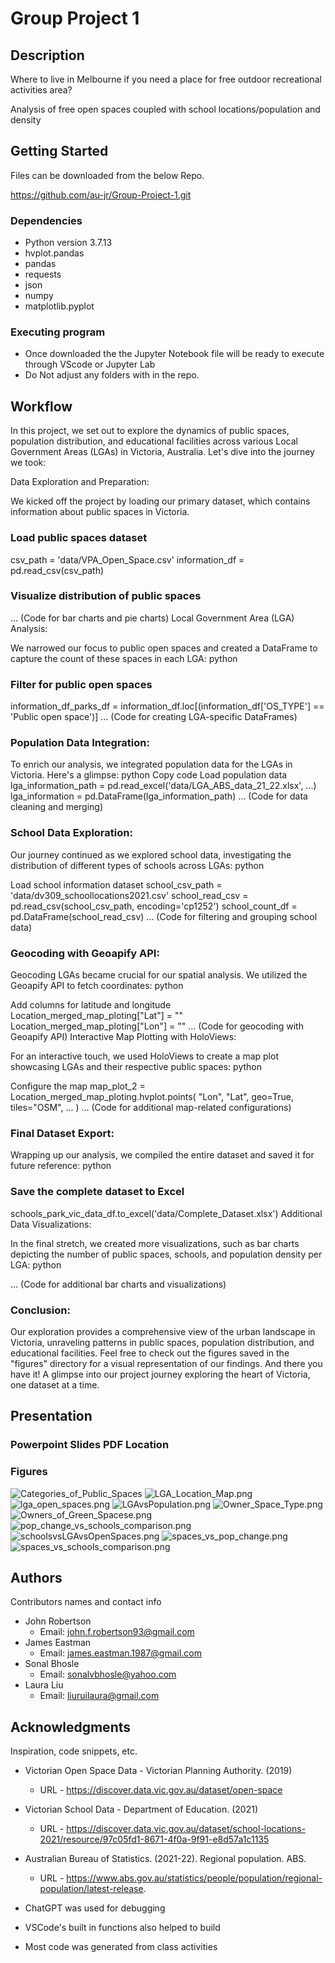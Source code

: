 # Group Project 1

## Description

Where to live in Melbourne if you need a place for free outdoor recreational activities area?

Analysis of free open spaces coupled with school locations/population and density

## Getting Started

Files can be downloaded from the below Repo.

https://github.com/au-jr/Group-Project-1.git

### Dependencies

* Python version 3.7.13
* hvplot.pandas
* pandas
* requests
* json
* numpy
* matplotlib.pyplot

### Executing program

* Once downloaded the the Jupyter Notebook file will be ready to execute through VScode or Jupyter Lab
* Do Not adjust any folders with in the repo.

## Workflow

In this project, we set out to explore the dynamics of public spaces, population distribution, and educational facilities across various Local Government Areas (LGAs) in Victoria, Australia. Let's dive into the journey we took:

Data Exploration and Preparation:

We kicked off the project by loading our primary dataset, which contains information about public spaces in Victoria.

### Load public spaces dataset
csv_path = 'data/VPA_Open_Space.csv'
information_df = pd.read_csv(csv_path)


### Visualize distribution of public spaces
... (Code for bar charts and pie charts)
Local Government Area (LGA) Analysis:

We narrowed our focus to public open spaces and created a DataFrame to capture the count of these spaces in each LGA:
python

### Filter for public open spaces
information_df_parks_df = information_df.loc[(information_df['OS_TYPE'] == 'Public open space')]
... (Code for creating LGA-specific DataFrames)
### Population Data Integration:

To enrich our analysis, we integrated population data for the LGAs in Victoria. Here's a glimpse:
python
Copy code
Load population data
lga_information_path = pd.read_excel('data/LGA_ABS_data_21_22.xlsx', ...)
lga_information = pd.DataFrame(lga_information_path)
... (Code for data cleaning and merging)
### School Data Exploration:

Our journey continued as we explored school data, investigating the distribution of different types of schools across LGAs:
python

Load school information dataset
school_csv_path = 'data/dv309_schoollocations2021.csv'
school_read_csv = pd.read_csv(school_csv_path, encoding='cp1252')
school_count_df = pd.DataFrame(school_read_csv)
... (Code for filtering and grouping school data)
### Geocoding with Geoapify API:

Geocoding LGAs became crucial for our spatial analysis. We utilized the Geoapify API to fetch coordinates:
python

Add columns for latitude and longitude
Location_merged_map_ploting["Lat"] = ""
Location_merged_map_ploting["Lon"] = ""
... (Code for geocoding with Geoapify API)
Interactive Map Plotting with HoloViews:

For an interactive touch, we used HoloViews to create a map plot showcasing LGAs and their respective public spaces:
python

Configure the map
map_plot_2 = Location_merged_map_ploting.hvplot.points(
    "Lon", "Lat", geo=True, tiles="OSM", ...
)
... (Code for additional map-related configurations)
### Final Dataset Export:

Wrapping up our analysis, we compiled the entire dataset and saved it for future reference:
python

### Save the complete dataset to Excel
schools_park_vic_data_df.to_excel('data/Complete_Dataset.xlsx')
Additional Data Visualizations:

In the final stretch, we created more visualizations, such as bar charts depicting the number of public spaces, schools, and population density per LGA:
python

... (Code for additional bar charts and visualizations)
### Conclusion:

Our exploration provides a comprehensive view of the urban landscape in Victoria, unraveling patterns in public spaces, population distribution, and educational facilities. Feel free to check out the figures saved in the "figures" directory for a visual representation of our findings.
And there you have it! A glimpse into our project journey exploring the heart of Victoria, one dataset at a time.

## Presentation



### Powerpoint Slides PDF Location

### Figures

![Categories_of_Public_Spaces](figures\Categories_of_Public_Spaces.png)
![LGA_Location_Map.png](figures\LGA_Location_Map.png)
![lga_open_spaces.png](figures\lga_open_spaces.png)
![LGAvsPopulation.png](figures\LGAvsPopulation.png)
![Owner_Space_Type.png](figures\Owner_Space_Type.png)
![Owners_of_Green_Spacese.png](figures\Owners_of_Green_Spacese.png)
![pop_change_vs_schools_comparison.png](figures\pop_change_vs_schools_comparison.png)
![schoolsvsLGAvsOpenSpaces.png](figures\schoolsvsLGAvsOpenSpaces.png)
![spaces_vs_pop_change.png](figures\spaces_vs_pop_change.png)
![spaces_vs_schools_comparison.png](figures\spaces_vs_schools_comparison.png)



## Authors

Contributors names and contact info

*   John Robertson
     - Email: john.f.robertson93@gmail.com
*   James Eastman
     - Email: james.eastman.1987@gmail.com
*   Sonal Bhosle
     - Email: sonalvbhosle@yahoo.com
*   Laura Liu
     - Email: liuruilaura@gmail.com

## Acknowledgments

Inspiration, code snippets, etc.

* Victorian Open Space Data - Victorian Planning Authority. (2019)
     * URL - https://discover.data.vic.gov.au/dataset/open-space

* Victorian School Data - Department of Education. (2021)
     * URL - https://discover.data.vic.gov.au/dataset/school-locations-2021/resource/97c05fd1-8671-4f0a-9f91-e8d57a1c1135
  
* Australian Bureau of Statistics. (2021-22). Regional population. ABS. 
     * URL - https://www.abs.gov.au/statistics/people/population/regional-population/latest-release.
  
* ChatGPT was used for debugging
* VSCode's built in functions also helped to build
* Most code was generated from class activities
